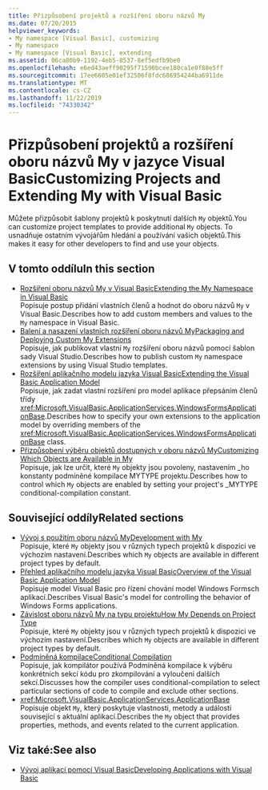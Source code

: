```yaml
---
title: Přizpůsobení projektů a rozšíření oboru názvů My
ms.date: 07/20/2015
helpviewer_keywords:
- My namespace [Visual Basic], customizing
- My namespace
- My namespace [Visual Basic], extending
ms.assetid: 06ca80b9-1192-4eb5-8537-8ef5edfb9be0
ms.openlocfilehash: e6ed43aeff90295f71590bcee180ca1e0f88e5ff
ms.sourcegitcommit: 17ee6605e01ef32506f8fdc686954244ba6911de
ms.translationtype: MT
ms.contentlocale: cs-CZ
ms.lasthandoff: 11/22/2019
ms.locfileid: "74330342"
---
```

# <a name="customizing-projects-and-extending-my-with-visual-basic"></a><span data-ttu-id="d4bdf-102">Přizpůsobení projektů a rozšíření oboru názvů My v jazyce Visual Basic</span><span class="sxs-lookup"><span data-stu-id="d4bdf-102">Customizing Projects and Extending My with Visual Basic</span></span>

<span data-ttu-id="d4bdf-103">Můžete přizpůsobit šablony projektů k poskytnutí dalších `My` objektů.</span><span class="sxs-lookup"><span data-stu-id="d4bdf-103">You can customize project templates to provide additional `My` objects.</span></span> <span data-ttu-id="d4bdf-104">To usnadňuje ostatním vývojářům hledání a používání vašich objektů.</span><span class="sxs-lookup"><span data-stu-id="d4bdf-104">This makes it easy for other developers to find and use your objects.</span></span>

## <a name="in-this-section"></a><span data-ttu-id="d4bdf-105">V tomto oddílu</span><span class="sxs-lookup"><span data-stu-id="d4bdf-105">In this section</span></span>

- [<span data-ttu-id="d4bdf-106">Rozšíření oboru názvů My v Visual Basic</span><span class="sxs-lookup"><span data-stu-id="d4bdf-106">Extending the My Namespace in Visual Basic</span></span>](extending-the-my-namespace.md)  
 <span data-ttu-id="d4bdf-107">Popisuje postup přidání vlastních členů a hodnot do oboru názvů `My` v Visual Basic.</span><span class="sxs-lookup"><span data-stu-id="d4bdf-107">Describes how to add custom members and values to the `My` namespace in Visual Basic.</span></span>
- [<span data-ttu-id="d4bdf-108">Balení a nasazení vlastních rozšíření oboru názvů My</span><span class="sxs-lookup"><span data-stu-id="d4bdf-108">Packaging and Deploying Custom My Extensions</span></span>](packaging-and-deploying-custom-my-extensions.md)  
 <span data-ttu-id="d4bdf-109">Popisuje, jak publikovat vlastní `My` rozšíření oboru názvů pomocí šablon sady Visual Studio.</span><span class="sxs-lookup"><span data-stu-id="d4bdf-109">Describes how to publish custom `My` namespace extensions by using Visual Studio templates.</span></span>
- [<span data-ttu-id="d4bdf-110">Rozšíření aplikačního modelu jazyka Visual Basic</span><span class="sxs-lookup"><span data-stu-id="d4bdf-110">Extending the Visual Basic Application Model</span></span>](extending-the-visual-basic-application-model.md)  
 <span data-ttu-id="d4bdf-111">Popisuje, jak zadat vlastní rozšíření pro model aplikace přepsáním členů třídy <xref:Microsoft.VisualBasic.ApplicationServices.WindowsFormsApplicationBase>.</span><span class="sxs-lookup"><span data-stu-id="d4bdf-111">Describes how to specify your own extensions to the application model by overriding members of the <xref:Microsoft.VisualBasic.ApplicationServices.WindowsFormsApplicationBase> class.</span></span>
- [<span data-ttu-id="d4bdf-112">Přizpůsobení výběru objektů dostupných v oboru názvů My</span><span class="sxs-lookup"><span data-stu-id="d4bdf-112">Customizing Which Objects are Available in My</span></span>](customizing-which-objects-are-available-in-my.md)  
 <span data-ttu-id="d4bdf-113">Popisuje, jak lze určit, které `My` objekty jsou povoleny, nastavením \_ho konstanty podmíněné kompilace MYTYPE projektu.</span><span class="sxs-lookup"><span data-stu-id="d4bdf-113">Describes how to control which `My` objects are enabled by setting your project's \_MYTYPE conditional-compilation constant.</span></span>

## <a name="related-sections"></a><span data-ttu-id="d4bdf-114">Související oddíly</span><span class="sxs-lookup"><span data-stu-id="d4bdf-114">Related sections</span></span>

- [<span data-ttu-id="d4bdf-115">Vývoj s použitím oboru názvů My</span><span class="sxs-lookup"><span data-stu-id="d4bdf-115">Development with My</span></span>](../development-with-my/index.md)  
 <span data-ttu-id="d4bdf-116">Popisuje, které `My` objekty jsou v různých typech projektů k dispozici ve výchozím nastavení.</span><span class="sxs-lookup"><span data-stu-id="d4bdf-116">Describes which `My` objects are available in different project types by default.</span></span>
- [<span data-ttu-id="d4bdf-117">Přehled aplikačního modelu jazyka Visual Basic</span><span class="sxs-lookup"><span data-stu-id="d4bdf-117">Overview of the Visual Basic Application Model</span></span>](../development-with-my/overview-of-the-visual-basic-application-model.md)  
 <span data-ttu-id="d4bdf-118">Popisuje model Visual Basic pro řízení chování model Windows Formsch aplikací.</span><span class="sxs-lookup"><span data-stu-id="d4bdf-118">Describes Visual Basic's model for controlling the behavior of Windows Forms applications.</span></span>
- [<span data-ttu-id="d4bdf-119">Závislost oboru názvů My na typu projektu</span><span class="sxs-lookup"><span data-stu-id="d4bdf-119">How My Depends on Project Type</span></span>](../development-with-my/how-my-depends-on-project-type.md)  
 <span data-ttu-id="d4bdf-120">Popisuje, které `My` objekty jsou v různých typech projektů k dispozici ve výchozím nastavení.</span><span class="sxs-lookup"><span data-stu-id="d4bdf-120">Describes which `My` objects are available in different project types by default.</span></span>
- [<span data-ttu-id="d4bdf-121">Podmíněná kompilace</span><span class="sxs-lookup"><span data-stu-id="d4bdf-121">Conditional Compilation</span></span>](../../programming-guide/program-structure/conditional-compilation.md)  
 <span data-ttu-id="d4bdf-122">Popisuje, jak kompilátor používá Podmíněná kompilace k výběru konkrétních sekcí kódu pro zkompilování a vyloučení dalších sekcí.</span><span class="sxs-lookup"><span data-stu-id="d4bdf-122">Discusses how the compiler uses conditional-compilation to select particular sections of code to compile and exclude other sections.</span></span>
- <xref:Microsoft.VisualBasic.ApplicationServices.ApplicationBase>  
 <span data-ttu-id="d4bdf-123">Popisuje objekt `My`, který poskytuje vlastnosti, metody a události související s aktuální aplikací.</span><span class="sxs-lookup"><span data-stu-id="d4bdf-123">Describes the `My` object that provides properties, methods, and events related to the current application.</span></span>

## <a name="see-also"></a><span data-ttu-id="d4bdf-124">Viz také:</span><span class="sxs-lookup"><span data-stu-id="d4bdf-124">See also</span></span>

- [<span data-ttu-id="d4bdf-125">Vývoj aplikací pomocí Visual Basic</span><span class="sxs-lookup"><span data-stu-id="d4bdf-125">Developing Applications with Visual Basic</span></span>](../index.md)
